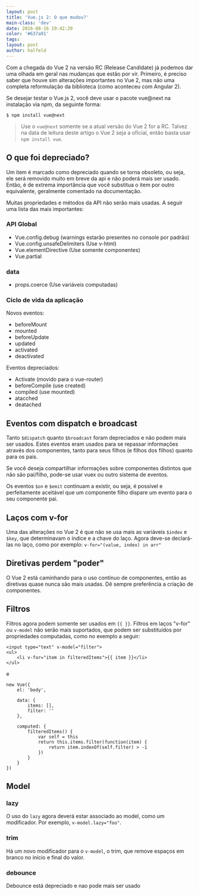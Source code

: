 ```yaml
---
layout: post
title: 'Vue.js 2: O que mudou?'
main-class: 'dev'
date: 2016-08-16 19:42:29 
color: '#637a91'
tags: 
layout: post
author: halfeld
---
```


Com a chegada do Vue 2 na versão RC (Release Candidate) já podemos dar uma olhada em geral nas mudanças que estão por vir. Primeiro, é preciso saber que houve sim alterações importantes no Vue 2, mas não uma completa reformulação da biblioteca (como aconteceu com Angular 2).

Se desejar testar o Vue.js 2, você deve usar o pacote vue@next na instalação via npm, da seguinte forma:

```
$ npm install vue@next
```

> Use o `vue@next` somente se a atual versão do Vue 2 for a RC. Talvez na data de leitura deste artigo o Vue 2 seja a oficial, então basta usar `npm install vue`.

## O que foi depreciado?

Um item é marcado como depreciado quando se torna obsoleto, ou seja, ele será removido muito em breve da api e não poderá mais ser usado. Então, é de extrema importância que você substitua o item por outro equivalente, geralmente comentado na documentação.

Muitas propriedades e métodos da API não serão mais usadas. A seguir uma lista das mais importantes:

### API Global

- Vue.config.debug (warnings estarão presentes no console por padrão)
- Vue.config.unsafeDelimiters (Use v-html)
- Vue.elementDirective (Use somente componentes)
- Vue.partial

### data

- props.coerce (Use variáveis computadas)

### Ciclo de vida da aplicação

Novos eventos:

- beforeMount
- mounted
- beforeUpdate
- updated
- activated
- deactivated

Eventos depreciados:

- Activate (movido para o vue-router)
- beforeCompile (use created)
- compiled (use mounted)
- atacched
- deatached


## Eventos com dispatch e broadcast 

Tanto `$dispatch` quanto `$broadcast` foram depreciados e não podem mais ser usados. Estes eventos eram usados para se repassar informações através dos componentes, tanto para seus filhos (e filhos dos filhos) quanto para os pais. 

Se você deseja compartilhar informações sobre componentes distintos que não são pai/filho, pode-se usar vuex ou outro sistema de eventos.

Os eventos `$on` e `$emit` continuam a existir, ou seja, é possível e perfeitamente aceitável que um componente filho dispare um evento para o seu componente pai.

## Laços com v-for

Uma das alterações no Vue 2 é que não se usa mais as variáveis `$index` e `$key`, que determinavam o índice e a chave do laço. Agora deve-se declará-las no laço, como por exemplo: `v-for="(value, index) in arr"`

## Diretivas perdem "poder"

O Vue 2 está caminhando para o uso contínuo de componentes, então as diretivas quase nunca são mais usadas. Dê sempre preferência a criação de componentes.

## Filtros

Filtros agora podem somente ser usados em `{{ }}`. Filtros em laços "v-for" ou `v-model` não serão mais suportados, que podem ser substituídos por propriedades computadas, como no exemplo a seguir:

```
<input type="text" v-model="filter">
<ul>
    <li v-for="item in filteredItems">{{ item }}</li>
</ul>
```
e
```
new Vue({
    el: 'body',

    data: {
        items: [],
        filter: ''
    },

    computed: {
        filteredItems() {
            var self = this
            return this.items.filter(function(item) {
                return item.indexOf(self.filter) > -1
            })
        }
    }
})
```

## Model

### lazy

O uso do `lazy` agora deverá estar associado ao model, como um modificador. Por exemplo, `v-model.lazy="foo"`.

### trim

Há um novo modificador para o `v-model`, o trim, que remove espaços em branco no início e final do valor.

### debounce

Debounce está depreciado e nao pode mais ser usado




